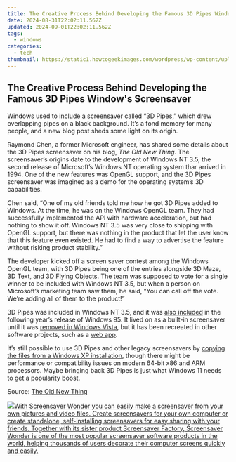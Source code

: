```yaml
---
title: The Creative Process Behind Developing the Famous 3D Pipes Window's Screensaver
date: 2024-08-31T22:02:11.562Z
updated: 2024-09-01T22:02:11.562Z
tags:
  - windows
categories:
  - tech
thumbnail: https://static1.howtogeekimages.com/wordpress/wp-content/uploads/2024/06/pipes.jpg
---
```


## The Creative Process Behind Developing the Famous 3D Pipes Window's Screensaver

Windows used to include a screensaver called “3D Pipes,” which drew overlapping pipes on a black background. It’s a fond memory for many people, and a new blog post sheds some light on its origin.

 Raymond Chen, a former Microsoft engineer, has shared some details about the 3D Pipes screensaver on his blog, _The Old New Thing_. The screensaver’s origins date to the development of Windows NT 3.5, the second release of Microsoft’s Windows NT operating system thar arrived in 1994\. One of the new features was OpenGL support, and the 3D Pipes screensaver was imagined as a demo for the operating system’s 3D capabilities.

 Chen said, “One of my old friends told me how he got 3D Pipes added to Windows. At the time, he was on the Windows OpenGL team. They had successfully implemented the API with hardware acceleration, but had nothing to show it off. Windows NT 3.5 was very close to shipping with OpenGL support, but there was nothing in the product that let the user know that this feature even existed. He had to find a way to advertise the feature without risking product stability.”

 The developer kicked off a screen saver contest among the Windows OpenGL team, with 3D Pipes being one of the entries alongside 3D Maze, 3D Text, and 3D Flying Objects. The team was supposed to vote for a single winner to be included with Windows NT 3.5, but when a person on Microsoft’s marketing team saw them, he said, “You can call off the vote. We’re adding all of them to the product!”

 3D Pipes was included in Windows NT 3.5, and it was [also included](https://retrocomputing.stackexchange.com/a/12955) in the following year’s release of Windows 95\. It lived on as a built-in screensaver until it was [removed in Windows Vista](https://answers.microsoft.com/en-us/windows/forum/all/3d-pipes-screensaver-for-vista/a8fb0b42-b5cc-46df-9b35-0a6ec6f4aefa), but it has been recreated in other software projects, such as a [web app](https://1j01.github.io/pipes/).

 It’s still possible to use 3D Pipes and other legacy screensavers by [copying the files from a Windows XP installation](https://www.makeuseof.com/windows-11-classic-xp-screensavers/), though there might be performance or compatibility issues on modern 64-bit x86 and ARM processors. Maybe bringing back 3D Pipes is just what Windows 11 needs to get a popularity boost.

 Source: [The Old New Thing](https://devblogs.microsoft.com/oldnewthing/20240611-00/?p=109881)

<ins class="adsbygoogle"
     style="display:block"
     data-ad-format="autorelaxed"
     data-ad-client="ca-pub-7571918770474297"
     data-ad-slot="1223367746"></ins>



<ins class="adsbygoogle"
     style="display:block"
     data-ad-client="ca-pub-7571918770474297"
     data-ad-slot="8358498916"
     data-ad-format="auto"
     data-full-width-responsive="true"></ins>



<!-- affiliate ads begin -->
<a href="https://secure.2checkout.com/order/checkout.php?PRODS=195080&QTY=1&AFFILIATE=108875&CART=1"><img src="https://www.blumentals.net/scrwonder/images/screensaver-software.png" border="0">With Screensaver Wonder you can easily make a screensaver from your own pictures and video files. Create screensavers for your own computer or create standalone, self-installing screensavers for easy sharing with your friends. Together with its sister product Screensaver Factory, Screensaver Wonder is one of the most popular screensaver software products in the world, helping thousands of users decorate their computer screens quickly and easily.</a>
<!-- affiliate ads end -->
